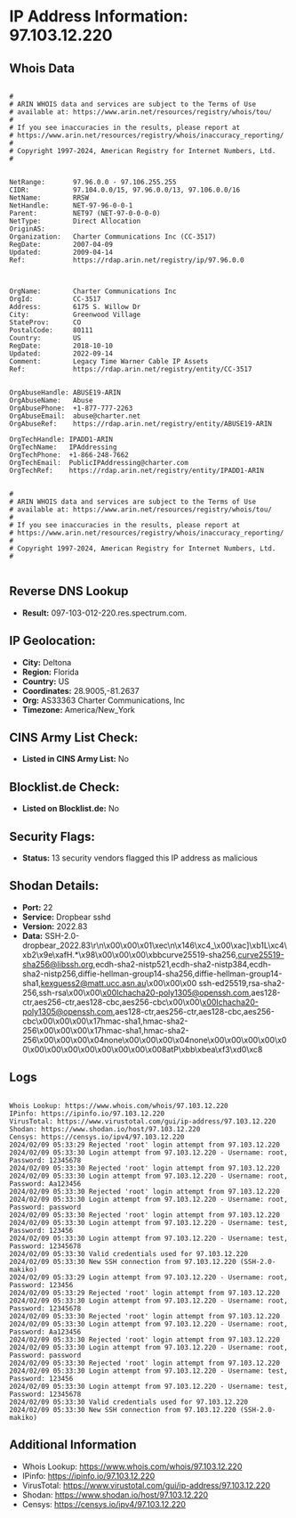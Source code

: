 # IP Address Information: 97.103.12.220

## Whois Data
```

#
# ARIN WHOIS data and services are subject to the Terms of Use
# available at: https://www.arin.net/resources/registry/whois/tou/
#
# If you see inaccuracies in the results, please report at
# https://www.arin.net/resources/registry/whois/inaccuracy_reporting/
#
# Copyright 1997-2024, American Registry for Internet Numbers, Ltd.
#


NetRange:       97.96.0.0 - 97.106.255.255
CIDR:           97.104.0.0/15, 97.96.0.0/13, 97.106.0.0/16
NetName:        RRSW
NetHandle:      NET-97-96-0-0-1
Parent:         NET97 (NET-97-0-0-0-0)
NetType:        Direct Allocation
OriginAS:       
Organization:   Charter Communications Inc (CC-3517)
RegDate:        2007-04-09
Updated:        2009-04-14
Ref:            https://rdap.arin.net/registry/ip/97.96.0.0



OrgName:        Charter Communications Inc
OrgId:          CC-3517
Address:        6175 S. Willow Dr
City:           Greenwood Village
StateProv:      CO
PostalCode:     80111
Country:        US
RegDate:        2018-10-10
Updated:        2022-09-14
Comment:        Legacy Time Warner Cable IP Assets
Ref:            https://rdap.arin.net/registry/entity/CC-3517


OrgAbuseHandle: ABUSE19-ARIN
OrgAbuseName:   Abuse
OrgAbusePhone:  +1-877-777-2263 
OrgAbuseEmail:  abuse@charter.net
OrgAbuseRef:    https://rdap.arin.net/registry/entity/ABUSE19-ARIN

OrgTechHandle: IPADD1-ARIN
OrgTechName:   IPAddressing
OrgTechPhone:  +1-866-248-7662 
OrgTechEmail:  PublicIPAddressing@charter.com
OrgTechRef:    https://rdap.arin.net/registry/entity/IPADD1-ARIN


#
# ARIN WHOIS data and services are subject to the Terms of Use
# available at: https://www.arin.net/resources/registry/whois/tou/
#
# If you see inaccuracies in the results, please report at
# https://www.arin.net/resources/registry/whois/inaccuracy_reporting/
#
# Copyright 1997-2024, American Registry for Internet Numbers, Ltd.
#


```
## Reverse DNS Lookup
- **Result:** 097-103-012-220.res.spectrum.com.

## IP Geolocation:
- **City:** Deltona
- **Region:** Florida
- **Country:** US
- **Coordinates:** 28.9005,-81.2637
- **Org:** AS33363 Charter Communications, Inc
- **Timezone:** America/New_York

## CINS Army List Check:
- **Listed in CINS Army List:** 
No

## Blocklist.de Check:
- **Listed on Blocklist.de:** 
No

## Security Flags:
- **Status:** 13 security vendors flagged this IP address as malicious

## Shodan Details:
- **Port:** 22
- **Service:** Dropbear sshd
- **Version:** 2022.83
- **Data:** SSH-2.0-dropbear_2022.83\r\n\x00\x00\x01\xec\n\x146\xc4_\x00\xac]\xb1L\xc4\xb2\x9e\xafH.*\x98\x00\x00\x00\xbbcurve25519-sha256,curve25519-sha256@libssh.org,ecdh-sha2-nistp521,ecdh-sha2-nistp384,ecdh-sha2-nistp256,diffie-hellman-group14-sha256,diffie-hellman-group14-sha1,kexguess2@matt.ucc.asn.au\x00\x00\x00 ssh-ed25519,rsa-sha2-256,ssh-rsa\x00\x00\x00Ichacha20-poly1305@openssh.com,aes128-ctr,aes256-ctr,aes128-cbc,aes256-cbc\x00\x00\x00Ichacha20-poly1305@openssh.com,aes128-ctr,aes256-ctr,aes128-cbc,aes256-cbc\x00\x00\x00\x17hmac-sha1,hmac-sha2-256\x00\x00\x00\x17hmac-sha1,hmac-sha2-256\x00\x00\x00\x04none\x00\x00\x00\x04none\x00\x00\x00\x00\x00\x00\x00\x00\x00\x00\x00\x00\x008atP\xbb\xbea\xf3\xd0\xc8

## Logs
```

Whois Lookup: https://www.whois.com/whois/97.103.12.220
IPinfo: https://ipinfo.io/97.103.12.220
VirusTotal: https://www.virustotal.com/gui/ip-address/97.103.12.220
Shodan: https://www.shodan.io/host/97.103.12.220
Censys: https://censys.io/ipv4/97.103.12.220
2024/02/09 05:33:29 Rejected 'root' login attempt from 97.103.12.220
2024/02/09 05:33:30 Login attempt from 97.103.12.220 - Username: root, Password: 12345678
2024/02/09 05:33:30 Rejected 'root' login attempt from 97.103.12.220
2024/02/09 05:33:30 Login attempt from 97.103.12.220 - Username: root, Password: Aa123456
2024/02/09 05:33:30 Rejected 'root' login attempt from 97.103.12.220
2024/02/09 05:33:30 Login attempt from 97.103.12.220 - Username: root, Password: password
2024/02/09 05:33:30 Rejected 'root' login attempt from 97.103.12.220
2024/02/09 05:33:30 Login attempt from 97.103.12.220 - Username: test, Password: 123456
2024/02/09 05:33:30 Login attempt from 97.103.12.220 - Username: test, Password: 12345678
2024/02/09 05:33:30 Valid credentials used for 97.103.12.220
2024/02/09 05:33:30 New SSH connection from 97.103.12.220 (SSH-2.0-makiko)
2024/02/09 05:33:29 Login attempt from 97.103.12.220 - Username: root, Password: 123456
2024/02/09 05:33:29 Rejected 'root' login attempt from 97.103.12.220
2024/02/09 05:33:30 Login attempt from 97.103.12.220 - Username: root, Password: 12345678
2024/02/09 05:33:30 Rejected 'root' login attempt from 97.103.12.220
2024/02/09 05:33:30 Login attempt from 97.103.12.220 - Username: root, Password: Aa123456
2024/02/09 05:33:30 Rejected 'root' login attempt from 97.103.12.220
2024/02/09 05:33:30 Login attempt from 97.103.12.220 - Username: root, Password: password
2024/02/09 05:33:30 Rejected 'root' login attempt from 97.103.12.220
2024/02/09 05:33:30 Login attempt from 97.103.12.220 - Username: test, Password: 123456
2024/02/09 05:33:30 Login attempt from 97.103.12.220 - Username: test, Password: 12345678
2024/02/09 05:33:30 Valid credentials used for 97.103.12.220
2024/02/09 05:33:30 New SSH connection from 97.103.12.220 (SSH-2.0-makiko)

```
## Additional Information
- Whois Lookup: https://www.whois.com/whois/97.103.12.220
- IPinfo: https://ipinfo.io/97.103.12.220
- VirusTotal: https://www.virustotal.com/gui/ip-address/97.103.12.220
- Shodan: https://www.shodan.io/host/97.103.12.220
- Censys: https://censys.io/ipv4/97.103.12.220


